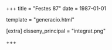 +++
title = "Festes 87"
date = 1987-01-01

template = "generacio.html"

[extra]
disseny_principal = "integrat.png"

+++
